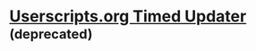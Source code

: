 # [Userscripts.org Timed Updater](http://userscripts.org/scripts/show/37853) <sup>(deprecated)</sup>
